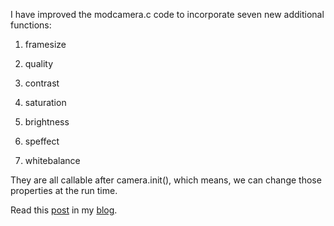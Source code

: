 I have improved the modcamera.c code to incorporate seven new additional functions:


1) framesize

2) quality

3) contrast

4) saturation

5) brightness

6) speffect

7) whitebalance


They are all callable after camera.init(), which means, we can change those properties at the run time.

Read this [post](https://kopimojo.blogspot.com/2019/10/micropython-v1.html) in my [blog](https://kopimojo.blogspot.com).
